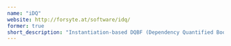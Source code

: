 ```yaml
---
name: "iDQ"
website: http://forsyte.at/software/idq/
former: true
short_description: "Instantiation-based DQBF (Dependency Quantified Boolean Formula) solver."
---
```


<!--
Custom content goes here.
-->